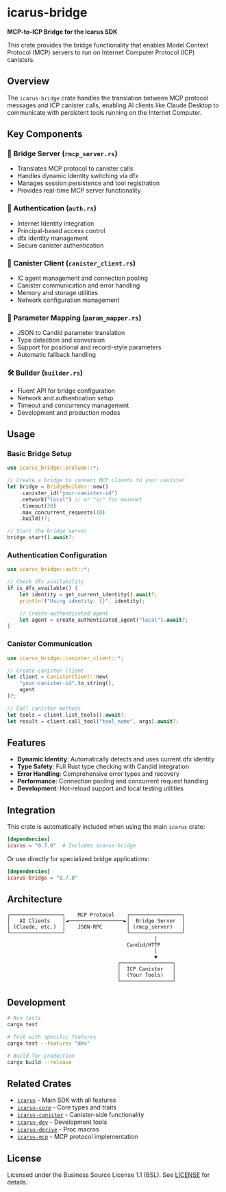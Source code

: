 # icarus-bridge

**MCP-to-ICP Bridge for the Icarus SDK**

This crate provides the bridge functionality that enables Model Context Protocol (MCP) servers to run on Internet Computer Protocol (ICP) canisters.

## Overview

The `icarus-bridge` crate handles the translation between MCP protocol messages and ICP canister calls, enabling AI clients like Claude Desktop to communicate with persistent tools running on the Internet Computer.

## Key Components

### 🌉 Bridge Server (`rmcp_server.rs`)
- Translates MCP protocol to canister calls
- Handles dynamic identity switching via dfx
- Manages session persistence and tool registration
- Provides real-time MCP server functionality

### 🔐 Authentication (`auth.rs`)
- Internet Identity integration
- Principal-based access control
- dfx identity management
- Secure canister authentication

### 🔌 Canister Client (`canister_client.rs`)
- IC agent management and connection pooling
- Canister communication and error handling
- Memory and storage utilities
- Network configuration management

### 🔄 Parameter Mapping (`param_mapper.rs`)
- JSON to Candid parameter translation
- Type detection and conversion
- Support for positional and record-style parameters
- Automatic fallback handling

### 🛠️ Builder (`builder.rs`)
- Fluent API for bridge configuration
- Network and authentication setup
- Timeout and concurrency management
- Development and production modes

## Usage

### Basic Bridge Setup

```rust
use icarus_bridge::prelude::*;

// Create a bridge to connect MCP clients to your canister
let bridge = BridgeBuilder::new()
    .canister_id("your-canister-id")
    .network("local") // or "ic" for mainnet
    .timeout(30)
    .max_concurrent_requests(10)
    .build()?;

// Start the bridge server
bridge.start().await?;
```

### Authentication Configuration

```rust
use icarus_bridge::auth::*;

// Check dfx availability
if is_dfx_available() {
    let identity = get_current_identity().await?;
    println!("Using identity: {}", identity);

    // Create authenticated agent
    let agent = create_authenticated_agent("local").await?;
}
```

### Canister Communication

```rust
use icarus_bridge::canister_client::*;

// Create canister client
let client = CanisterClient::new(
    "your-canister-id".to_string(),
    agent
)?;

// Call canister methods
let tools = client.list_tools().await?;
let result = client.call_tool("tool_name", args).await?;
```

## Features

- **Dynamic Identity**: Automatically detects and uses current dfx identity
- **Type Safety**: Full Rust type checking with Candid integration
- **Error Handling**: Comprehensive error types and recovery
- **Performance**: Connection pooling and concurrent request handling
- **Development**: Hot-reload support and local testing utilities

## Integration

This crate is automatically included when using the main `icarus` crate:

```toml
[dependencies]
icarus = "0.7.0"  # Includes icarus-bridge
```

Or use directly for specialized bridge applications:

```toml
[dependencies]
icarus-bridge = "0.7.0"
```

## Architecture

```
┌─────────────────┐    MCP Protocol    ┌─────────────────┐
│   AI Clients    │◄──────────────────►│  Bridge Server  │
│ (Claude, etc.)  │    JSON-RPC        │ (rmcp_server)   │
└─────────────────┘                    └─────────────────┘
                                                │
                                       Candid/HTTP
                                                │
                                                ▼
                                    ┌─────────────────┐
                                    │  ICP Canister   │
                                    │  (Your Tools)   │
                                    └─────────────────┘
```

## Development

```bash
# Run tests
cargo test

# Test with specific features
cargo test --features "dev"

# Build for production
cargo build --release
```

## Related Crates

- [`icarus`](../icarus/) - Main SDK with all features
- [`icarus-core`](../icarus-core/) - Core types and traits
- [`icarus-canister`](../icarus-canister/) - Canister-side functionality
- [`icarus-dev`](../icarus-dev/) - Development tools
- [`icarus-derive`](../icarus-derive/) - Proc macros
- [`icarus-mcp`](../icarus-mcp/) - MCP protocol implementation

## License

Licensed under the Business Source License 1.1 (BSL). See [LICENSE](../../LICENSE) for details.